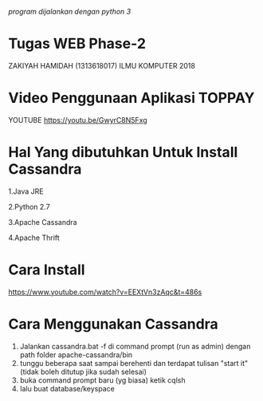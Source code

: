 *program dijalankan dengan python 3*

# Tugas WEB Phase-2
ZAKIYAH HAMIDAH (1313618017)
ILMU KOMPUTER 2018


# Video Penggunaan Aplikasi TOPPAY
YOUTUBE 
https://youtu.be/GwyrC8N5Fxg

# Hal Yang dibutuhkan Untuk Install Cassandra

1.Java JRE

2.Python 2.7

3.Apache Cassandra

4.Apache Thrift

# Cara Install 
https://www.youtube.com/watch?v=EEXtVn3zAqc&t=486s

# Cara Menggunakan Cassandra
1. Jalankan cassandra.bat -f di command prompt (run as admin) dengan path folder apache-cassandra/bin
2. tunggu beberapa saat sampai berehenti dan terdapat tulisan "start it" (tidak boleh ditutup jika sudah selesai)
3. buka command prompt baru (yg biasa) ketik cqlsh
4. lalu buat database/keyspace
